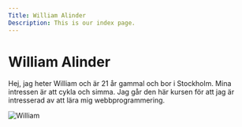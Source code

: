 ```yaml
---
Title: William Alinder
Description: This is our index page.
---
```


William Alinder
==========================

Hej, jag heter William och är 21 år gammal och bor i Stockholm. Mina intressen är att cykla och simma. Jag går den här kursen för att jag är intresserad av att lära mig webbprogrammering.

![William](image/william.jpeg)